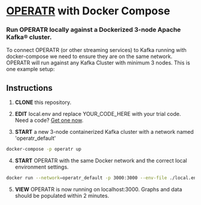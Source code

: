 # [OPERATR](https://operatr.io) with Docker Compose

### Run OPERATR locally against a Dockerized 3-node Apache Kafka® cluster.

To connect OPERATR (or other streaming services) to Kafka running with docker-compose we need to ensure they are on the same network. OPERATR will run against any Kafka Cluster with minimum 3 nodes. This is one example setup:

## Instructions

1. **CLONE** this repository.

2. **EDIT** local.env and replace YOUR_CODE_HERE with your trial code. Need a code? [Get one now](https://operatr.io/#/get-operatr).

3. **START** a new 3-node containerized Kafka cluster with a network named 'operatr_default'

```bash
docker-compose -p operatr up
```

4. **START** OPERATR with the same Docker network and the correct local environment settings.

```bash
docker run --network=operatr_default -p 3000:3000 --env-file ./local.env operatr/operatr:latest
```

5. **VIEW** OPERATR is now running on localhost:3000. Graphs and data should be populated within 2 minutes.
